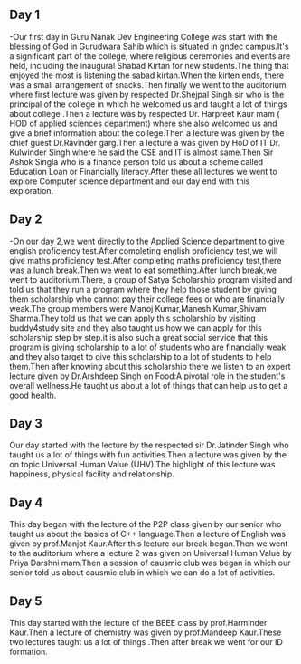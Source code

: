 ## Day 1

-Our first day in Guru Nanak Dev Engineering College was start with the blessing of God in Gurudwara Sahib which is situated in gndec campus.It's a significant part of the college, where religious ceremonies and events are held, including the inaugural Shabad Kirtan for new students.The thing that enjoyed the most is listening the sabad kirtan.When the kirten ends, there was a small arrangement of snacks.Then finally we went to the auditorium where first lecture was given by respected Dr.Shejpal Singh sir who is the principal of the college in which he welcomed us and taught a lot of things about college .Then a lecture was by respected Dr. Harpreet Kaur mam ( HOD of applied sciences department) where she also welcomed us and give a brief information about the college.Then a lecture was given by the chief guest Dr.Ravinder garg.Then a lecture a was given by HoD of IT Dr. Kulwinder Singh where he said the CSE and IT is almost same.Then Sir Ashok Singla who is a finance person told us about a scheme called Education Loan or Financially literacy.After these all lectures we went to explore Computer science department and our day end with this exploration.

## Day 2 
-On our day 2,we went directly to the Applied Science department to give english proficiency test.After completing english proficiency test,we will give maths proficiency test.After completing maths proficiency test,there was a lunch break.Then we went to eat something.After lunch break,we went to auditorium.There, a group of Satya Scholarship program visited and told us that they run a program where they help those student by giving them scholarship who cannot pay their college fees or who are financially weak.The group members were Manoj Kumar,Manesh Kumar,Shivam Sharma.They told us that we can apply this scholarship by visiting buddy4study site and they also taught us how we can apply for this scholarship step by step.it is also such a great social service that this program is giving scholarship to a lot of students who are financially weak and they also target to give this scholarship to a lot of students to help them.Then after knowing about this scholarship there we listen to an expert lecture given by Dr.Arshdeep Singh on Food:A pivotal role in the student's overall wellness.He taught us about a lot of things that can help us to get a good health. 

## Day 3
Our day  started with the lecture by the respected sir  Dr.Jatinder Singh who taught us a lot of things with fun activities.Then a lecture was given by the  on topic Universal Human Value (UHV).The highlight of this lecture was happiness, physical facility and relationship.

## Day 4
This day began with the lecture of the P2P class given by our senior who taught us about the basics of  C++ language.Then a lecture of English was given by prof.Manjot Kaur.After this lecture our break began.Then we went to the auditorium where a lecture 2 was given on Universal Human Value by Priya Darshni mam.Then a session of causmic club was began in which our senior told us about causmic club in which we can do a lot of activities.

## Day 5 
This day started with the lecture of the BEEE class by prof.Harminder Kaur.Then a lecture of chemistry was given by prof.Mandeep Kaur.These two lectures taught us a lot of things .Then after break we went for our ID formation.








